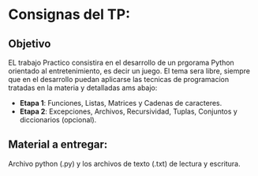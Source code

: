 # Consignas del TP:

## Objetivo
EL trabajo Practico consistira en el desarrollo de un prgorama Python orientado al entretenimiento, es decir un juego. El tema sera libre, siempre que en el desarrollo puedan aplicarse las tecnicas de programacion tratadas en la materia y detalladas ams abajo:

- **Etapa 1**: Funciones, Listas, Matrices y Cadenas de caracteres.
- **Etapa 2**: Excepciones, Archivos, Recursividad, Tuplas, Conjuntos y diccionarios (opcional).

## Material a entregar:
Archivo python (.py) y los archivos de texto (.txt) de lectura y escritura.
